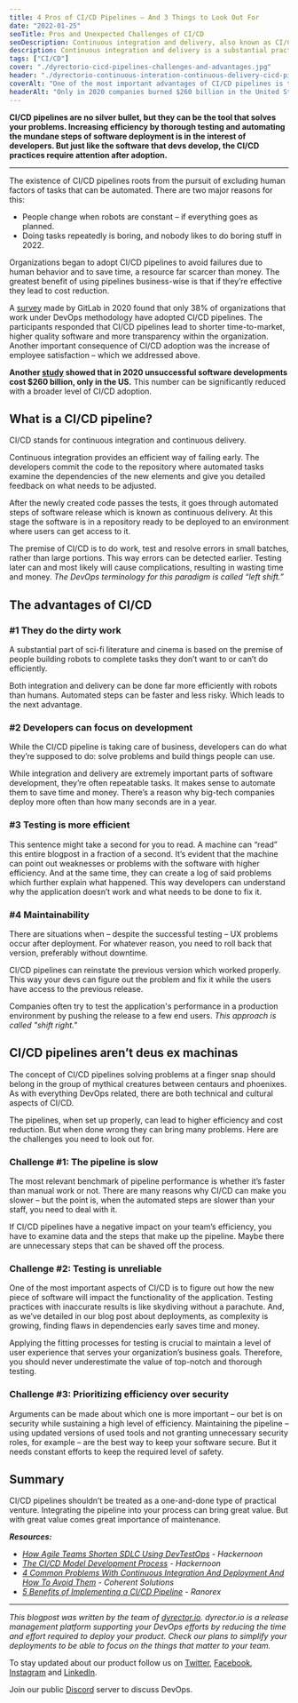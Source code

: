 ```yaml
---
title: 4 Pros of CI/CD Pipelines – And 3 Things to Look Out For 
date: "2022-01-25"
seoTitle: Pros and Unexpected Challenges of CI/CD
seoDescription: Continuous integration and delivery, also known as CI/CD can boost your teams efficiency while reducing money. But it's not a one-and-done solution.
description: Continuous integration and delivery is a substantial practice of DevOps methodology, even though only 38% of companies working under it have adopted CI/CD pipelines by 2020. Find out how it impacts efficiency and what challenges it may bring.
tags: ["CI/CD"]
cover: "./dyrectorio-cicd-pipelines-challenges-and-advantages.jpg"
header: "./dyrectorio-continuous-interation-continuous-delivery-cicd-pipelines.jpg"
coverAlt: "One of the most important advantages of CI/CD pipelines is that developers can focus on development instead of testing and deployment."
headerAlt: "Only in 2020 companies burned $260 billion in the United States due to unsuccessful development. Continuous integration and continuous delivery can decrease that number."
---
```


**CI/CD pipelines are no silver bullet, but they can be the tool that solves your problems. Increasing efficiency by thorough testing and automating the mundane steps of software deployment is in the interest of developers. But just like the software that devs develop, the CI/CD practices require attention after adoption.**

---

The existence of CI/CD pipelines roots from the pursuit of excluding human factors of tasks that can be automated. There are two major reasons for this: 

 - People change when robots are constant – if everything goes as planned. 
 - Doing tasks repeatedly is boring, and nobody likes to do boring stuff in 2022. 

Organizations began to adopt CI/CD pipelines to avoid failures due to human behavior and to save time, a resource far scarcer than money. The greatest benefit of using pipelines business-wise is that if they’re effective they lead to cost reduction.

A [survey](https://www.zdnet.com/article/gitlabs-take-on-the-current-state-of-devops/) made by GitLab in 2020 found that only 38% of organizations that work under DevOps methodology have adopted CI/CD pipelines. The participants responded that CI/CD pipelines lead to shorter time-to-market, higher quality software and more transparency within the organization. Another important consequence of CI/CD adoption was the increase of employee satisfaction – which we addressed above.

**Another [study](https://www.theee.ai/2021/01/06/6838-poor-software-quality-cost-the-usd-2-08-tn-in-2020/) showed that in 2020 unsuccessful software developments cost $260 billion, only in the US.** This number can be significantly reduced with a broader level of CI/CD adoption. 

## What is a CI/CD pipeline? 

CI/CD stands for continuous integration and continuous delivery. 

Continuous integration provides an efficient way of failing early. The developers commit the code to the repository where automated tasks examine the dependencies of the new elements and give you detailed feedback on what needs to be adjusted. 

After the newly created code passes the tests, it goes through automated steps of software release which is known as continuous delivery. At this stage the software is in a repository ready to be deployed to an environment where users can get access to it. 

The premise of CI/CD is to do work, test and resolve errors in small batches, rather than large portions. This way errors can be detected earlier. Testing later can and most likely will cause complications, resulting in wasting time and money. *The DevOps terminology for this paradigm is called “left shift.”*

## The advantages of CI/CD 

### #1 They do the dirty work 

A substantial part of sci-fi literature and cinema is based on the premise of people building robots to complete tasks they don’t want to or can’t do efficiently. 

Both integration and delivery can be done far more efficiently with robots than humans. Automated steps can be faster and less risky. Which leads to the next advantage. 

### #2 Developers can focus on development 

While the CI/CD pipeline is taking care of business, developers can do what they’re supposed to do: solve problems and build things people can use. 

While integration and delivery are extremely important parts of software development, they’re often repeatable tasks. It makes sense to automate them to save time and money. There’s a reason why big-tech companies deploy more often than how many seconds are in a year.

### #3 Testing is more efficient 

This sentence might take a second for you to read. A machine can “read” this entire blogpost in a fraction of a second. It’s evident that the machine can point out weaknesses or problems with the software with higher efficiency. And at the same time, they can create a log of said problems which further explain what happened. This way developers can understand why the application doesn’t work and what needs to be done to fix it. 

### #4 Maintainability

There are situations when – despite the successful testing – UX problems occur after deployment. For whatever reason, you need to roll back that version, preferably without downtime.

CI/CD pipelines can reinstate the previous version which worked properly. This way your devs can figure out the problem and fix it while the users have access to the previous release.

Companies often try to test the application's performance in a production environment by pushing the release to a few end users. *This approach is called "shift right."*

## CI/CD pipelines aren’t deus ex machinas 

The concept of CI/CD pipelines solving problems at a finger snap should belong in the group of mythical creatures between centaurs and phoenixes. As with everything DevOps related, there are both technical and cultural aspects of CI/CD.

The pipelines, when set up properly, can lead to higher efficiency and cost reduction. But when done wrong they can bring many problems. Here are the challenges you need to look out for.

### Challenge #1: The pipeline is slow

The most relevant benchmark of pipeline performance is whether it’s faster than manual work or not. There are many reasons why CI/CD can make you slower – but the point is, when the automated steps are slower than your staff, you need to deal with it.

If CI/CD pipelines have a negative impact on your team’s efficiency, you have to examine data and the steps that make up the pipeline. Maybe there are unnecessary steps that can be shaved off the process.

### Challenge #2: Testing is unreliable

One of the most important aspects of CI/CD is to figure out how the new piece of software will impact the functionality of the application. Testing practices with inaccurate results is like skydiving without a parachute. And, as we’ve detailed in our blog post about deployments, as complexity is growing, finding flaws in dependencies early saves time and money.

Applying the fitting processes for testing is crucial to maintain a level of user experience that serves your organization’s business goals. Therefore, you should never underestimate the value of top-notch and thorough testing.

### Challenge #3: Prioritizing efficiency over security

Arguments can be made about which one is more important – our bet is on security while sustaining a high level of efficiency. Maintaining the pipeline – using updated versions of used tools and not granting unnecessary security roles, for example – are the best way to keep your software secure. But it needs constant efforts to keep the required level of safety.

## Summary

CI/CD pipelines shouldn’t be treated as a one-and-done type of practical venture. Integrating the pipeline into your process can bring great value. But with great value comes great importance of maintenance.

***Resources:***

- *[How Agile Teams Shorten SDLC Using DevTestOps](https://hackernoon.com/how-agile-teams-shorten-sdlc-using-devtestops) - Hackernoon*
- *[The CI/CD Model Development Process](https://hackernoon.com/the-cicd-model-development-process-862a37tw) - Hackernoon*
- *[4 Common Problems With Continuous Integration And Deployment And How To Avoid Them](https://www.coherentsolutions.com/blog/4-common-problems-with-continuous-integration-and-deployment-and-how-to-avoid-them/) - Coherent Solutions*
- *[5 Benefits of Implementing a CI/CD Pipeline](https://www.ranorex.com/blog/5-benefits-ci-cd-pipeline/) - Ranorex*

---

_This blogpost was written by the team of [dyrector.io](https://dyrector.io). dyrector.io is a release management platform supporting your DevOps efforts by reducing the time and effort required to deploy your product. Check our plans to simplify your deployments to be able to focus on the things that matter to your team._

To stay updated about our product follow us on [Twitter](https://twitter.com/dyrectorio), [Facebook](https://www.facebook.com/dyrectorio), [Instagram](https://www.instagram.com/dyrectorio/) and [LinkedIn](https://www.linkedin.com/company/dyrectorio/).

Join our public [Discord](https://discord.gg/hMyT9cbYFD) server to discuss DevOps.